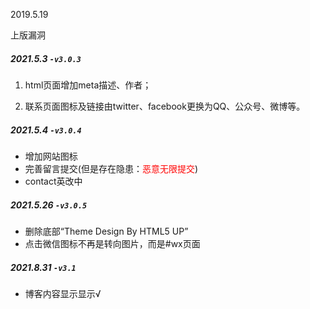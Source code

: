 2019.5.19

上版漏洞



##### 2021.5.3  `-v3.0.3`

1. html页面增加meta描述、作者；

2. 联系页面图标及链接由twitter、facebook更换为QQ、公众号、微博等。

##### 2021.5.4 `-v3.0.4`
- 增加网站图标
- 完善留言提交(但是存在隐患：<font color="red">恶意无限提交</font>)
- contact英改中

##### 2021.5.26 `-v3.0.5`

- 删除底部“Theme Design By HTML5 UP”
- 点击微信图标不再是转向图片，而是#wx页面

##### 2021.8.31 `-v3.1`
- 博客内容显示显示√